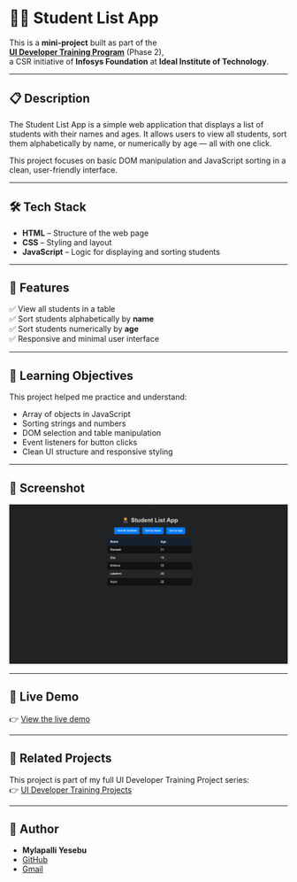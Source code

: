 # 🧑‍🎓 Student List App

This is a **mini-project** built as part of the  
**[UI Developer Training Program](https://github.com/MylapalliYesebu/UI-Developer-Training-Projects.git)** (Phase 2),  
a CSR initiative of **Infosys Foundation** at **Ideal Institute of Technology**.

---

## 📋 Description

The Student List App is a simple web application that displays a list of students with their names and ages.
It allows users to view all students, sort them alphabetically by name, or numerically by age — all with one click.

This project focuses on basic DOM manipulation and JavaScript sorting in a clean, user-friendly interface.

---

## 🛠️ Tech Stack

- **HTML** – Structure of the web page  
- **CSS** – Styling and layout  
- **JavaScript** – Logic for displaying and sorting students  

---

## 🎯 Features

✅ View all students in a table  
✅ Sort students alphabetically by **name**  
✅ Sort students numerically by **age**  
✅ Responsive and minimal user interface 

---

## 🧠 Learning Objectives

This project helped me practice and understand:

- Array of objects in JavaScript
- Sorting strings and numbers
- DOM selection and table manipulation
- Event listeners for button clicks
- Clean UI structure and responsive styling 

---

## 📸 Screenshot

![Student List App Screenshot](images/image.png)  

---

## 🧪 Live Demo

👉 [View the live demo](https://mylapalliyesebu.github.io/student-list/)  

---

## 🔗 Related Projects

This project is part of my full UI Developer Training Project series:  
👉 [UI Developer Training Projects](https://github.com/MylapalliYesebu/UI-Developer-Training-Projects)  

---

## 👤 Author

- **Mylapalli Yesebu**  
- [GitHub](https://github.com/MylapalliYesebu)  
- [Gmail](mailto:yesebumylapalli08@gmail.com)
